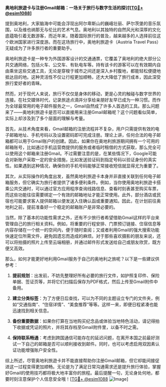 **奥地利旅遊卡与注册Gmail邮箱：一场关于旅行与数字生活的探讨[[TG💪+ @esim1088](https://t.me/s/esim1088)]**

提到奥地利，大家脑海中可能会浮现出阿尔卑斯山的巍峨壮丽、萨尔茨堡的音乐氛围，以及维也纳那无与伦比的艺术气息。奥地利以其独特的自然风光和深厚的文化底蕴吸引着无数游客，而近年来，随着国际旅行的普及，越来越多的人选择前往这个欧洲国家进行深度游。而在这场旅行中，奥地利旅遊卡（Austria Travel Pass）无疑成为了许多旅行者的重要助手。

奥地利旅遊卡是一种专为外国游客设计的交通通票，它覆盖了奥地利的绝大部分公共交通网络，包括火车、公交车、有轨电车等。持有该卡的游客可以在有效期内自由乘坐这些交通工具，无论是穿梭于城市之间还是深入乡村腹地，都能轻松便捷地抵达目的地。这种灵活性不仅让行程更加顺畅，还大大降低了旅行成本，因此深受旅行爱好者的青睐。

然而，对于现代人来说，旅行不仅仅是身体的移动，更是心灵的触碰与数字世界的连接。在社交媒体时代，记录旅途点滴并分享给亲朋好友早已成为一种习惯。而作为全球最常用的电子邮件服务之一，Gmail自然成了许多人首选的工具。那么问题来了——奥地利旅遊卡是否可以直接用来注册Gmail邮箱呢？这个问题看似简单，实际上却涉及到了多个层面的理解与考量。

首先，从技术角度来看，Gmail邮箱的注册流程并不复杂，用户只需提供有效的电子邮箱地址、手机号码以及设置密码即可完成注册。理论上讲，任何合法的电子邮箱都可以用于Gmail账户的创建。因此，如果你在奥地利旅游期间拥有一个可用的邮箱账号，比如通过手机运营商提供的服务或者临时租借的方式获取，那么完全可以使用这个邮箱来注册Gmail。不过需要注意的是，在某些情况下，Google可能会对新账户采取一定的安全措施，比如发送验证码到指定号码以验证身份的真实性。如果遇到这种情况，确保你的手机号码能够正常接收短信就显得尤为重要了。

其次，从实际操作的角度出发，虽然奥地利旅遊卡本身并非直接关联到任何电子邮箱服务，但它确实为旅行者提供了诸多便利条件。例如，当你使用奥地利旅遊卡搭乘公共交通时，可以通过官方应用程序查询线路信息、查看时刻表甚至购买车票，而这些功能往往需要绑定一个有效的邮箱地址才能正常使用。此外，部分酒店或民宿也可能要求客人提供邮箱以便发送入住确认函或重要通知。因此，在计划前往奥地利之前，提前准备好一个稳定的邮箱账户是非常必要的。

当然，除了基本的功能性需求之外，还有不少旅行者希望借助Gmail这样的平台来管理自己的旅行相关资料。例如，将重要的行程安排、门票预订链接、住宿信息等内容存储在一个统一的空间内，便于随时查阅；又或者利用Gmail的强大搜索功能快速定位所需文件，避免因遗忘而造成的麻烦。对于那些喜欢摄影的朋友来说，还可以将拍摄的照片上传至云端相册，并通过邮件形式发送给自己或朋友欣赏，既方便又高效。

那么，如何才能更好地利用Gmail服务于自己的奥地利之旅呢？以下是一些建议供参考：

1. **提前规划**：出发前，不妨先整理好所有必要的旅行文件，如护照复印件、保险单据、签证页等，并将它们扫描后保存为PDF格式，然后上传至Gmail附件中备用。
   
2. **建立分类标签**：为了方便日后查找，可以为不同的主题设立专门的文件夹，例如“交通指南”、“住宿详情”、“美食推荐”等等。这样一来，即便日程紧凑也能迅速找到相关信息。

3. **备份重要数据**：如果你打算在当地购买纪念品或体验当地特色活动，请记得拍下收据或凭证的照片，并将其存档至Gmail附件里，以备不时之需。

4. **保持联系畅通**：考虑到跨国通信可能存在的延迟问题，在离开本国之前最好测试一下自己的邮箱是否可以顺利接收到邮件。同时，也可以考虑启用双因素认证功能增强账户安全性。

综上所述，尽管奥地利旅遊卡并不能直接帮助你注册Gmail邮箱，但它却能间接促进这一过程变得更加顺畅。无论是为了满足日常沟通需求还是提升旅行体验，掌握好Gmail的使用技巧都将极大地丰富你的旅程。最后提醒一句，无论身处何地，都要时刻注意保护个人信息安全哦！[[TG💪+ @esim1088](https://t.me/s/esim1088) ![Image](https://i.postimg.cc/4NQfJmqS/Snipaste-2025-05-13-00-14-12.png)]